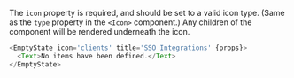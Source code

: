 The `icon` property is required, and should be set to a valid icon type. (Same as the `type`
property in the `<Icon>` component.) Any children of the component will be rendered underneath
the icon.

```js props
<EmptyState icon='clients' title='SSO Integrations' {props}>
  <Text>No items have been defined.</Text>
</EmptyState>
```
